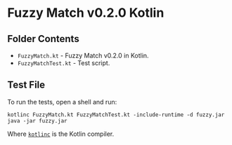 # Fuzzy Match v0.2.0 Kotlin

## Folder Contents

- `FuzzyMatch.kt` - Fuzzy Match v0.2.0 in Kotlin.
- `FuzzyMatchTest.kt` - Test script.

## Test File

To run the tests, open a shell and run:

    kotlinc FuzzyMatch.kt FuzzyMatchTest.kt -include-runtime -d fuzzy.jar
    java -jar fuzzy.jar

Where [`kotlinc`][kotlinc] is the Kotlin compiler.

[kotlinc]: https://kotlinlang.org/docs/command-line.html
    "Kotlin command-line compiler | Kotlin"
